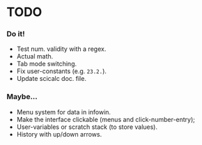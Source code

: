 # TODO

### Do it!

- Test num. validity with a regex.
- Actual math.
- Tab mode switching.
- Fix user-constants (e.g. `23.2.`).
- Update scicalc doc. file.

### Maybe...

- Menu system for data in infowin.
- Make the interface clickable (menus and click-number-entry);
- User-variables or scratch stack (to store values).
- History with up/down arrows.

